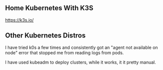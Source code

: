 

## Home Kubernetes With K3S

<https://k3s.io/>







## Other Kubernetes Distros

I have tried k0s a few times and consistently got an "agent not available on node" error that stopped me from reading logs from pods.

I have used kubeadm to deploy clusters, while it works, it it pretty manual.

